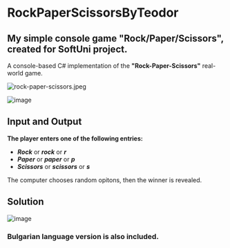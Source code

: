 # RockPaperScissorsByTeodor
## My simple console game "Rock/Paper/Scissors", created for SoftUni project.
A console-based C# implementation of the **"Rock-Paper-Scissors"** real-world game.

![rock-paper-scissors.jpeg](https://prikachi.net/images/2023/09/25/rock-paper-scissors.jpeg)

![image](https://github.com/TeodorIvanov2304/RockPaperScissorsByTeodor/assets/131561902/6122f9a0-45fd-44b1-b5f4-c81e29687d78)

## Input and Output

**The player enters one of the following entries:**

- **_Rock_** or **_rock_** or **_r_**
- **_Paper_** or **_paper_** or **_p_**
- **_Scissors_** or **_scissors_** or **_s_**

The computer chooses random opitons, then the winner is revealed.

## Solution

![image](https://github.com/TeodorIvanov2304/RockPaperScissorsByTeodor/assets/131561902/49197b1c-f066-4bea-9016-40735b5092fd)




### Bulgarian language version is also included.




